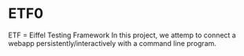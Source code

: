 # ETF0

ETF = Eiffel Testing Framework
In this project, we attemp to connect a webapp persistently/interactively with a command line program.
